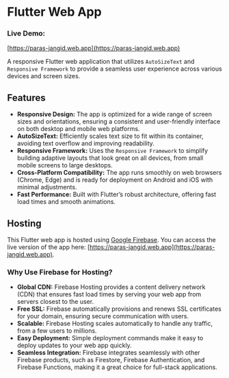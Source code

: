 # Flutter Web App

### Live Demo:
[https://paras-jangid.web.app](https://paras-jangid.web.app)

A responsive Flutter web application that utilizes `AutoSizeText` and `Responsive Framework` to provide a seamless user experience across various devices and screen sizes.

## Features

- **Responsive Design:** The app is optimized for a wide range of screen sizes and orientations, ensuring a consistent and user-friendly interface on both desktop and mobile web platforms.
- **AutoSizeText:** Efficiently scales text size to fit within its container, avoiding text overflow and improving readability.
- **Responsive Framework:** Uses the `Responsive Framework` to simplify building adaptive layouts that look great on all devices, from small mobile screens to large desktops.
- **Cross-Platform Compatibility:** The app runs smoothly on web browsers (Chrome, Edge) and is ready for deployment on Android and iOS with minimal adjustments.
- **Fast Performance:** Built with Flutter’s robust architecture, offering fast load times and smooth animations.

## Hosting

This Flutter web app is hosted using [Google Firebase](https://firebase.google.com/). You can access the live version of the app here: [https://paras-jangid.web.app](https://paras-jangid.web.app).

### Why Use Firebase for Hosting?

- **Global CDN:** Firebase Hosting provides a content delivery network (CDN) that ensures fast load times by serving your web app from servers closest to the user.
- **Free SSL:** Firebase automatically provisions and renews SSL certificates for your domain, ensuring secure communication with users.
- **Scalable:** Firebase Hosting scales automatically to handle any traffic, from a few users to millions.
- **Easy Deployment:** Simple deployment commands make it easy to deploy updates to your web app quickly.
- **Seamless Integration:** Firebase integrates seamlessly with other Firebase products, such as Firestore, Firebase Authentication, and Firebase Functions, making it a great choice for full-stack applications.
